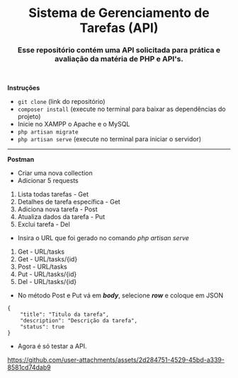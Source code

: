 <div align="center">

# Sistema de Gerenciamento de Tarefas (API)

### Esse repositório contém uma API solicitada para prática e avaliação da matéria de PHP e API's.

</div>

</br>

**Instruções**

- ``` git clone ``` (link do repositório)
- ``` composer install ``` (execute no terminal para baixar as dependências do projeto)
- Inicie no XAMPP o Apache e o MySQL
-  ``` php artisan migrate  ```
- ``` php artisan serve ``` (execute no terminal para iniciar o servidor)

----

**Postman**

- Criar uma nova collection
- Adicionar 5 requests
 1. Lista todas tarefas - Get
 2. Detalhes de tarefa específica - Get
 3. Adiciona nova tarefa - Post
 4. Atualiza dados da tarefa - Put
 5. Exclui tarefa - Del


- Insira o URL que foi gerado no comando _php artisan serve_
 1. Get - URL/tasks
 2. Get - URL/tasks/{id}
 3. Post - URL/tasks
 4. Put - URL/tasks/{id}
 5. Del - URL/tasks/{id}

- No método Post e Put vá em ***body***, selecione ***row*** e coloque em JSON


```
{
    "title": "Titulo da tarefa",
    "description": "Descrição da tarefa",
    "status": true
}
```

- Agora é só testar a API.
  

https://github.com/user-attachments/assets/2d284751-4529-45bd-a339-8581cd74dab9


  </div>
</details>
